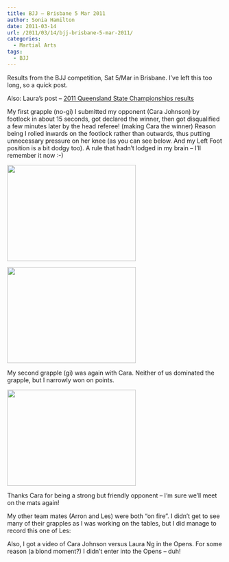 ```yaml
---
title: BJJ – Brisbane 5 Mar 2011
author: Sonia Hamilton
date: 2011-03-14
url: /2011/03/14/bjj-brisbane-5-mar-2011/
categories:
  - Martial Arts
tags:
  - BJJ
---
```

Results from the BJJ competition, Sat 5/Mar in Brisbane. I&#8217;ve left this too long, so a quick post.

<!--more-->

Also: Laura&#8217;s post &#8211; [2011 Queensland State Championships results][1]

My first grapple (no-gi) I submitted my opponent (Cara Johnson) by footlock in about 15 seconds, got declared the winner, then got disqualified a few minutes later by the head referee! (making Cara the winner) Reason being I rolled inwards on the footlock rather than outwards, thus putting unnecessary pressure on her knee (as you can see below. And my Left Foot position is a bit dodgy too). A rule that hadn&#8217;t lodged in my brain &#8211; I&#8217;ll remember it now :-)

[<img class="aligncenter size-medium wp-image-908" title="ankle" src="http://blog.snowfrog.net/wp-content/uploads/2011/03/ankle.jpeg?w=300" alt="" width="300" height="224" />][2]

[<img class="aligncenter size-medium wp-image-904" title="nogi" src="http://blog.snowfrog.net/wp-content/uploads/2011/03/nogi.jpeg?w=300" alt="" width="300" height="224" />][3]

<span class="youtube"></span>

My second grapple (gi) was again with Cara. Neither of us dominated the grapple, but I narrowly won on points.

[<img class="aligncenter size-medium wp-image-905" title="gi" src="http://blog.snowfrog.net/wp-content/uploads/2011/03/gi.jpeg?w=300" alt="" width="300" height="224" />][4]

<span class="youtube"></span>

Thanks Cara for being a strong but friendly opponent &#8211; I&#8217;m sure we&#8217;ll meet on the mats again!

My other team mates (Arron and Les) were both &#8220;on fire&#8221;. I didn&#8217;t get to see many of their grapples as I was working on the tables, but I did manage to record this one of Les:

<span class="youtube"></span>

Also, I got a video of Cara Johnson versus Laura Ng in the Opens. For some reason (a blond moment?) I didn&#8217;t enter into the Opens &#8211; duh!

<span class="youtube"></span>

 [1]: http://www.iheartbjj.com/2011/03/2011-queensland-state-championships.html
 [2]: http://blog.snowfrog.net/wp-content/uploads/2011/03/ankle.jpeg
 [3]: http://blog.snowfrog.net/wp-content/uploads/2011/03/nogi.jpeg
 [4]: http://blog.snowfrog.net/wp-content/uploads/2011/03/gi.jpeg
